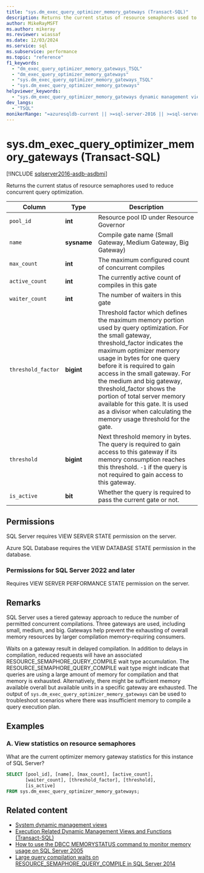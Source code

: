 ```yaml
---
title: "sys.dm_exec_query_optimizer_memory_gateways (Transact-SQL)"
description: Returns the current status of resource semaphores used to reduce concurrent query optimization.
author: MikeRayMSFT
ms.author: mikeray
ms.reviewer: wiassaf
ms.date: 12/03/2024
ms.service: sql
ms.subservice: performance
ms.topic: "reference"
f1_keywords:
  - "dm_exec_query_optimizer_memory_gateways_TSQL"
  - "dm_exec_query_optimizer_memory_gateways"
  - "sys.dm_exec_query_optimizer_memory_gateways_TSQL"
  - "sys.dm_exec_query_optimizer_memory_gateways"
helpviewer_keywords:
  - "sys.dm_exec_query_optimizer_memory_gateways dynamic management view"
dev_langs:
  - "TSQL"
monikerRange: "=azuresqldb-current || >=sql-server-2016 || >=sql-server-linux-2017 || =azuresqldb-mi-current"
---
```

# sys.dm_exec_query_optimizer_memory_gateways (Transact-SQL)

[!INCLUDE [sqlserver2016-asdb-asdbmi](../../includes/applies-to-version/sqlserver2016-asdb-asdbmi.md)]

Returns the current status of resource semaphores used to reduce concurrent query optimization.

|Column|Type|Description|  
|----------|---------------|-----------------|  
| `pool_id` |**int**|Resource pool ID under Resource Governor|  
| `name` |**sysname**|Compile gate name (Small Gateway, Medium Gateway, Big Gateway)|
| `max_count` |**int**|The maximum configured count of concurrent compiles|
| `active_count` |**int**|The currently active count of compiles in this gate|
| `waiter_count` |**int**|The number of waiters in this gate|
| `threshold_factor` |**bigint**|Threshold factor which defines the maximum memory portion used by query optimization. For the small gateway, threshold_factor indicates the maximum optimizer memory usage in bytes for one query before it is required to gain access in the small gateway. For the medium and big gateway, threshold_factor shows the portion of total server memory available for this gate. It is used as a divisor when calculating the memory usage threshold for the gate.|
| `threshold` |**bigint**|Next threshold memory in bytes. The query is required to gain access to this gateway if its memory consumption reaches this threshold. `-1` if the query is not required to gain access to this gateway.|
| `is_active` |**bit**|Whether the query is required to pass the current gate or not.|


## Permissions
SQL Server requires VIEW SERVER STATE permission on the server.

Azure SQL Database requires the VIEW DATABASE STATE permission in the database.

### Permissions for SQL Server 2022 and later

Requires VIEW SERVER PERFORMANCE STATE permission on the server.

## Remarks
SQL Server uses a tiered gateway approach to reduce the number of permitted concurrent compilations. Three gateways are used, including small, medium, and big. Gateways help prevent the exhausting of overall memory resources by larger compilation memory-requiring consumers.

Waits on a gateway result in delayed compilation. In addition to delays in compilation, reduced requests will have an associated RESOURCE_SEMAPHORE_QUERY_COMPILE wait type accumulation. The RESOURCE_SEMAPHORE_QUERY_COMPILE wait type might indicate that queries are using a large amount of memory for compilation and that memory is exhausted. Alternatively, there might be sufficient memory available overall but available units in a specific gateway are exhausted. The output of `sys.dm_exec_query_optimizer_memory_gateways` can be used to troubleshoot scenarios where there was insufficient memory to compile a query execution plan.  

## Examples

<a id="a-viewing-statistics-on-resource-semaphores"></a>

### A. View statistics on resource semaphores

What are the current optimizer memory gateway statistics for this instance of SQL Server?

```sql
SELECT [pool_id], [name], [max_count], [active_count],
       [waiter_count], [threshold_factor], [threshold],
       [is_active]
FROM sys.dm_exec_query_optimizer_memory_gateways;   

```  

## Related content

- [System dynamic management views](system-dynamic-management-views.md)
- [Execution Related Dynamic Management Views and Functions (Transact-SQL)](execution-related-dynamic-management-views-and-functions-transact-sql.md)
- [How to use the DBCC MEMORYSTATUS command to monitor memory usage on SQL Server 2005](/troubleshoot/sql/database-engine/performance/dbcc-memorystatus-monitor-memory-usage)
- [Large query compilation waits on RESOURCE_SEMAPHORE_QUERY_COMPILE in SQL Server 2014](https://support.microsoft.com/help/3024815/large-query-compilation-waits-on-resource-semaphore-query-compile-in-sql-server-2014)
